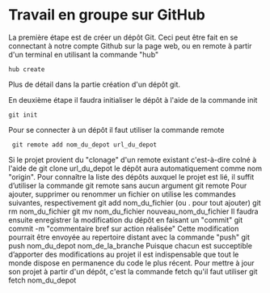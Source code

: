 # Travail en groupe sur GitHub

La première étape est de créer un dépôt Git. Ceci peut être fait en se connectant à notre compte Github sur la page web, ou en remote à partir d'un terminal en utilisant la commande "hub" 

    hub create

Plus de détail dans la partie création d'un dépôt git.

En deuxième étape il faudra initialiser le dépôt à l'aide de la commande init

    git init

Pour se connecter à un dépôt il faut utiliser la commande remote

     git remote add nom_du_depot url_du_depot

Si le projet provient du "clonage" d'un remote existant c'est-à-dire colné à l'aide de
     git clone url_du_depot
le dépôt aura automatiquement comme nom "origin".
Pour connaître la liste des dépôts auxquel le projet est lié, il suffit d’utiliser la commande git remote sans aucun argument
    git remote
Pour ajouter, supprimer ou renommer un fichier on utilise les commandes suivantes, respectivement
    git add nom_du_fichier (ou . pour tout ajouter)
    git rm nom_du_fichier
    git mv nom_du_fichier nouveau_nom_du_fichier 
Il faudra ensuite enregistrer la modification du dépôt en faisant un "commit"
    git commit -m "commentaire bref sur action réalisée"
Cette modification pourrait être envoyée au repertoire distant avec la commande "push"
    git push nom_du_depot nom_de_la_branche
Puisque chacun est succeptible d’apporter des modifications au projet il est indispensable que tout le monde dispose en permanence du code le plus récent. Pour mettre à jour son projet à partir d'un dépôt, c'est la commande fetch qu'il faut utiliser
    git fetch nom_du_depot


